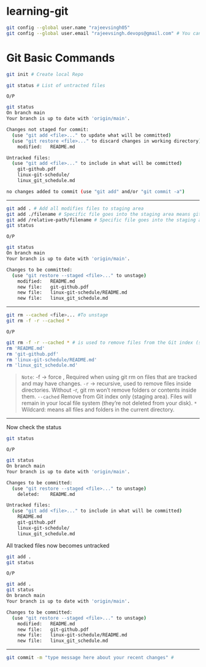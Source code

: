 # learning-git

```bash
git config --global user.name "rajeevsingh05"
git config --global user.email "rajeevsingh.devops@gmail.com" # You can share any email id not required to share git or gitlab email id

```

# Git Basic Commands

```bash
git init # Create local Repo
```

```bash
git status # List of untracted files
```

`O/P`

```bash
git status
On branch main
Your branch is up to date with 'origin/main'.

Changes not staged for commit:
  (use "git add <file>..." to update what will be committed)
  (use "git restore <file>..." to discard changes in working directory)
	modified:   README.md

Untracked files:
  (use "git add <file>..." to include in what will be committed)
	git-github.pdf
	linux-git-schedule/
	linux_git_schedule.md

no changes added to commit (use "git add" and/or "git commit -a")
```

---

```bash
git add . # Add all modifies files to staging area
git add ./filename # Specific file goes into the staging area means git is just aware about the content of the file.
git add /relative-path/filename # Specific file goes into the staging area means git is just aware about the content of the file.
git status
```

`O/P`

```bash
git status
On branch main
Your branch is up to date with 'origin/main'.

Changes to be committed:
  (use "git restore --staged <file>..." to unstage)
	modified:   README.md
	new file:   git-github.pdf
	new file:   linux-git-schedule/README.md
	new file:   linux_git_schedule.md
```

---

```bash
git rm --cached <file>... #To unstage
git rm -f -r --cached *

```

`O/P`

```bash
git rm -f -r --cached * # is used to remove files from the Git index (staging area) without deleting them from your working directory.
rm 'README.md'
rm 'git-github.pdf'
rm 'linux-git-schedule/README.md'
rm 'linux_git_schedule.md'
```

> `Note`: -f → force , Required when using git rm on files that are tracked and may have changes.
> `-r` → recursive, used to remove files inside directories. Without -r, git rm won’t remove folders or contents inside them. `--cached` Remove from Git index only (staging area). Files will remain in your local file system (they’re not deleted from your disk). `*` Wildcard: means all files and folders in the current directory.

---

Now check the status

```bash
git status
```

`O/P`

```bash
git status
On branch main
Your branch is up to date with 'origin/main'.

Changes to be committed:
  (use "git restore --staged <file>..." to unstage)
	deleted:    README.md

Untracked files:
  (use "git add <file>..." to include in what will be committed)
	README.md
	git-github.pdf
	linux-git-schedule/
	linux_git_schedule.md
```

All tracked files now becomes untracked

```bash
git add .
git status
```

`O/P`

```bash
git add .
git status
On branch main
Your branch is up to date with 'origin/main'.

Changes to be committed:
  (use "git restore --staged <file>..." to unstage)
	modified:   README.md
	new file:   git-github.pdf
	new file:   linux-git-schedule/README.md
	new file:   linux_git_schedule.md
```

---

```bash
git commit -m "type message here about your recent changes" #
```
